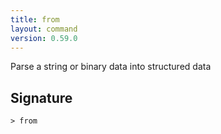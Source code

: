 ```yaml
---
title: from
layout: command
version: 0.59.0
---
```


Parse a string or binary data into structured data

## Signature

```> from ```

